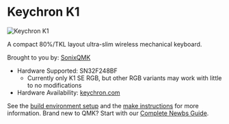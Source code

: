 # Keychron K1

![Keychron K1](https://cdn.shopify.com/s/files/1/0059/0630/1017/t/5/assets/keychronk1version5ultraslimwirelessmechanicalkeyboardformacandwindowswithlowprofilegateronswitches-1647946142992.jpg)

A compact 80%/TKL layout ultra-slim wireless mechanical keyboard.

Brought to you by: [SonixQMK](https://github.com/SonixQMK/qmk_firmware)

* Hardware Supported: SN32F248BF
  * Currently only K1 SE RGB, but other RGB variants may work with little to no modifications
* Hardware Availability: [keychron.com](https://www.keychron.com/)

See the [build environment setup](https://docs.qmk.fm/#/getting_started_build_tools) and the [make instructions](https://docs.qmk.fm/#/getting_started_make_guide) for more information. Brand new to QMK? Start with our [Complete Newbs Guide](https://docs.qmk.fm/#/newbs).
